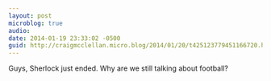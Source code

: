 ```yaml
---
layout: post
microblog: true
audio: 
date: 2014-01-19 23:33:02 -0500
guid: http://craigmcclellan.micro.blog/2014/01/20/t425123779451166720.html
---
```

Guys, Sherlock just ended. Why are we still talking about football?
